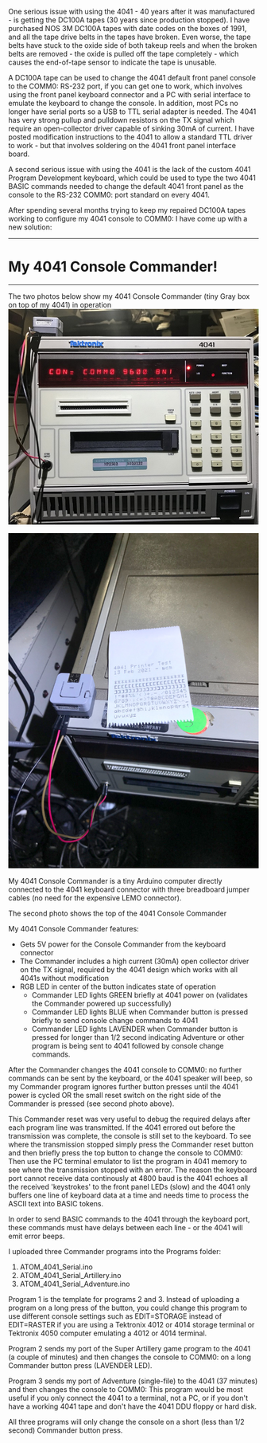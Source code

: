 One serious issue with using the 4041 - 40 years after it was manufactured - is getting the DC100A tapes (30 years since production stopped).  I have purchased NOS 3M DC100A tapes with date codes on the boxes of 1991, and all the tape drive belts in the tapes have broken.  Even worse, the tape belts have stuck to the oxide side of both takeup reels and when the broken belts are removed - the oxide is pulled off the tape completely - which causes the end-of-tape sensor to indicate the tape is unusable.

A DC100A tape can be used to change the 4041 default front panel console to the COMM0: RS-232 port, if you can get one to work, which involves using the front panel keyboard connector and a PC with serial interface to emulate the keyboard to change the console.  In addition, most PCs no longer have serial ports so a USB to TTL serial adapter is needed.  The 4041 has very strong pullup and pulldown resistors on the TX signal which require an open-collector driver capable of sinking 30mA of current.  I have posted modification instructions to the 4041 to allow a standard TTL driver to work - but that involves soldering on the 4041 front panel interface board.

A second serious issue with using the 4041 is the lack of the custom 4041 Program Development keyboard, which could be used to type the two 4041 BASIC commands needed to change the default 4041 front panel as the console to the RS-232 COMM0: port standard on every 4041.

After spending several months trying to keep my repaired DC100A tapes working to configure my 4041 console to COMM0: I have come up with a new solution:
**********************
# My 4041 Console Commander!
**********************

The two photos below show my 4041 Console Commander (tiny Gray box on top of my 4041) in operation
![Console Commander in operation](./Console%20Commander%20in%20operation-sm.jpg)

![Console Commander Top View](./4041%20Console%20Commander%20top%20view.jpg)

My 4041 Console Commander is a tiny Arduino computer directly connected to the 4041 keyboard connector with three breadboard jumper cables (no need for the expensive LEMO connector).

The second photo shows the top of the 4041 Console Commander

My 4041 Console Commander features:
- Gets 5V power for the Console Commander from the keyboard connector
- The Commander includes a high current (30mA) open collector driver on the TX signal, required by the 4041 design which works with all 4041s without modification
- RGB LED in center of the button indicates state of operation
    - Commander LED lights GREEN briefly at 4041 power on (validates the Commander powered up successfully)
    - Commander LED lights BLUE when Commander button is pressed briefly to send console change commands to 4041
    - Commander LED lights LAVENDER when Commander button is pressed for longer than 1/2 second indicating Adventure or other program is being sent to 4041 followed by console change commands.

After the Commander changes the 4041 console to COMM0: no further commands can be sent by the keyboard, or the 4041 speaker will beep, so my Commander program ignores further button presses until the 4041 power is cycled OR the small reset switch on the right side of the Commander is pressed (see second photo above).

This Commander reset was very useful to debug the required delays after each program line was transmitted.  If the 4041 errored out before the transmission was complete, the console is still set to the keyboard.  To see where the transmission stopped simply press the Commander reset button and then briefly press the top button to change the console to COMM0:  Then use the PC terminal emulator to list the program in 4041 memory to see where the transmission stopped with an error.  The reason the keyboard port cannot receive data continously at 4800 baud is the 4041 echoes all the received 'keystrokes' to the front panel LEDs (slow) and the 4041 only buffers one line of keyboard data at a time and needs time to process the ASCII text into BASIC tokens.

In order to send BASIC commands to the 4041 through the keyboard port, these commands must have delays between each line - or the 4041 will emit error beeps.

I uploaded three Commander programs into the Programs folder:
1. ATOM_4041_Serial.ino
2. ATOM_4041_Serial_Artillery.ino
3. ATOM_4041_Serial_Adventure.ino

Program 1 is the template for programs 2 and 3.  Instead of uploading a program on a long press of the button, you could change this program to use different console settings such as EDIT=STORAGE instead of EDIT=RASTER if you are using a Tektronix 4012 or 4014 storage terminal or Tektronix 4050 computer emulating a 4012 or 4014 terminal.

Program 2 sends my port of the Super Artillery game program to the 4041 (a couple of minutes) and then changes the console to COMM0: on a long Commander button press (LAVENDER LED).

Program 3 sends my port of Adventure (single-file) to the 4041 (37 minutes) and then changes the console to COMM0:  This program would be most useful if you only connect the 4041 to a terminal, not a PC, or if you don't have a working 4041 tape and don't have the 4041 DDU floppy or hard disk.

All three programs will only change the console on a short (less than 1/2 second) Commander button press.
